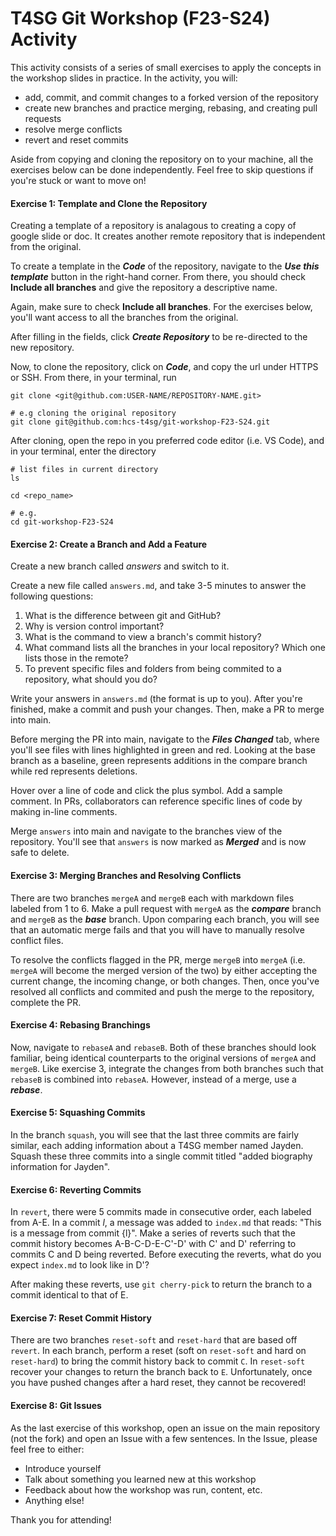 # T4SG Git Workshop (F23-S24) Activity

This activity consists of a series of small exercises to apply the concepts in the workshop slides in practice. In the activity, you will:

- add, commit, and commit changes to a forked version of the repository
- create new branches and practice merging, rebasing, and creating pull requests
- resolve merge conflicts
- revert and reset commits

Aside from copying and cloning the repository on to your machine, all the exercises below can be done independently. Feel free to skip questions if you're stuck or want to move on!

#### Exercise 1: Template and Clone the Repository

Creating a template of a repository is analagous to creating a copy of google slide or doc. It creates another remote repository that is independent from the original.

To create a template in the **_Code_** of the repository, navigate to the **_Use this template_** button in the right-hand corner. From there, you should check **Include all branches** and give the repository a descriptive name.

Again, make sure to check **Include all branches**. For the exercises below, you'll want access to all the branches from the original.

After filling in the fields,
click **_Create Repository_** to be re-directed to the new repository.

Now, to clone the repository, click on **_Code_**, and copy the url under HTTPS or
SSH. From there, in your terminal, run

```
git clone <git@github.com:USER-NAME/REPOSITORY-NAME.git>

# e.g cloning the original repository
git clone git@github.com:hcs-t4sg/git-workshop-F23-S24.git
```

After cloning, open the repo in you preferred code editor (i.e. VS Code), and in your terminal, enter the directory

```
# list files in current directory
ls

cd <repo_name>

# e.g.
cd git-workshop-F23-S24
```

#### Exercise 2: Create a Branch and Add a Feature

Create a new branch called _answers_ and switch to it.

Create a new file called `answers.md`, and take 3-5 minutes to answer the following
questions:

1. What is the difference between git and GitHub?
2. Why is version control important?
3. What is the command to view a branch's commit history?
4. What command lists all the branches in your local repository? Which one lists those in the remote?
5. To prevent specific files and folders from being commited to a repository, what should you do?

Write your answers in `answers.md` (the format is up to you). After you're finished,
make a commit and push your changes. Then, make a PR to merge into main.

Before merging the PR into main, navigate to the **_Files Changed_** tab, where you'll see files with lines highlighted in
green and red. Looking at the base branch as a baseline, green represents additions in the compare branch while red represents deletions.

Hover over a line of code and click the plus symbol. Add a sample comment. In PRs, collaborators can reference specific lines of code by making in-line comments.

Merge `answers` into main and navigate to the branches view of the repository. You'll see that `answers` is now marked as **_Merged_** and is now safe to delete.

#### Exercise 3: Merging Branches and Resolving Conflicts

There are two branches `mergeA` and `mergeB` each with markdown files labeled from 1 to 6.
Make a pull request with `mergeA` as the **_compare_** branch and `mergeB` as the **_base_** branch.
Upon comparing each branch, you will see that an automatic merge fails and that you will have to
manually resolve conflict files.

To resolve the conflicts flagged in the PR, merge `mergeB` into
`mergeA` (i.e. `mergeA` will become the merged version of the two) by either accepting the current change,
the incoming change, or both changes. Then, once you've resolved all conflicts and commited and push the merge
to the repository, complete the PR.

#### Exercise 4: Rebasing Branchings

Now, navigate to `rebaseA` and `rebaseB`. Both of these branches should look familiar,
being identical counterparts to the original versions of `mergeA` and `mergeB`. Like exercise 3,
integrate the changes from both branches such that `rebaseB` is combined into `rebaseA`. However, instead
of a merge, use a **_rebase_**.

#### Exercise 5: Squashing Commits

In the branch `squash`, you will see that the last three commits are fairly similar, each adding information
about a T4SG member named Jayden. Squash these three commits into a single commit titled
"added biography information for Jayden".

#### Exercise 6: Reverting Commits 
In `revert`, there were 5 commits made in consecutive order, each labeled from A-E. 
In a commit *l*, a message was added to `index.md` that reads: "This is a message from commit {l}".
Make a series of reverts such that the commit history becomes A-B-C-D-E-C'-D' with C' and D'
referring to commits C and D being reverted. Before executing the reverts, what do you expect `index.md` to
look like in D'? 

After making these reverts, use `git cherry-pick` to return the branch to a commit identical to that of E.

#### Exercise 7: Reset Commit History
There are two branches `reset-soft` and `reset-hard` that are based off `revert`. 
In each branch, perform a reset (soft on `reset-soft` and hard on `reset-hard`) 
to bring the commit history back to commit `C`. In `reset-soft` recover your changes 
to return the branch back to `E`. Unfortunately, once you have pushed changes after a 
hard reset, they cannot be recovered!

#### Exercise 8: Git Issues
As the last exercise of this workshop, open an issue on the main repository (not the fork)
and open an Issue with a few sentences. In the Issue, please feel free to either: 
- Introduce yourself 
- Talk about something you learned new at this workshop
- Feedback about how the workshop was run, content, etc. 
- Anything else! 

Thank you for attending!
